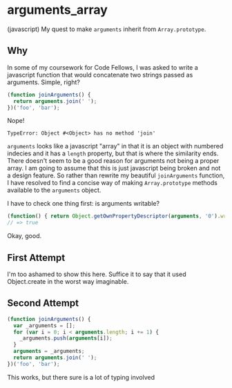 arguments_array
===============

(javascript)
My quest to make ``arguments`` inherit from ``Array.prototype``.

## Why

In some of my coursework for Code Fellows, I was asked to write a javascript function that would concatenate two strings passed as arguments.  Simple, right?

```javascript
(function joinArguments() {
  return arguments.join(' ');
})('foo', 'bar');
```

Nope!

```
TypeError: Object #<Object> has no method 'join'
```

``arguments`` looks like a javascript "array" in that it is an object with numbered indecies and it has a ``length`` property, but that is where the similarity ends.  There doesn't seem to be a good reason for arguments not being a proper array.  I am going to assume that this is just javascript being broken and not a design feature.  So rather than rewrite my beautiful ``joinArguments`` function, I have resolved to find a concise way of making ``Array.prototype`` methods available to the ``arguments`` object.

I have to check one thing first: is arguments writable?
```javascript
(function() { return Object.getOwnPropertyDescriptor(arguments, '0').writable; })('value');
// => true
```
Okay, good.


## First Attempt

I'm too ashamed to show this here.  Suffice it to say that it used Object.create in the worst way imaginable.

## Second Attempt

```javascript
(function joinArguments() {
  var _arguments = [];
  for (var i = 0; i < arguments.length; i += 1) {
    _arguments.push(arguments[i]);
  }
  arguments = _arguments;
  return arguments.join(' ');
})('foo', 'bar');
```

This works, but there sure is a lot of typing involved
